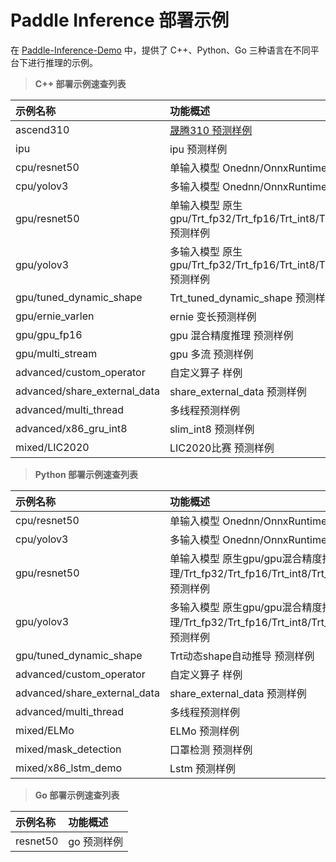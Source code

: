 # Paddle Inference 部署示例

在 [Paddle-Inference-Demo](https://github.com/PaddlePaddle/Paddle-Inference-Demo) 中，提供了 C++、Python、Go 三种语言在不同平台下进行推理的示例。


> **C++ 部署示例速查列表**

|    示例名称   |   功能概述  | 
| :---- | :---- | 
|ascend310 |[晟腾310 预测样例](../../c++/ascend310/)|
|ipu |ipu 预测样例|
|cpu/resnet50  |单输入模型 Onednn/OnnxRuntime 预测样例 |
|cpu/yolov3|多输入模型 Onednn/OnnxRuntime 预测样例|
|gpu/resnet50|单输入模型 原生gpu/Trt_fp32/Trt_fp16/Trt_int8/Trt_dynamic_shape 预测样例|
|gpu/yolov3|多输入模型 原生gpu/Trt_fp32/Trt_fp16/Trt_int8/Trt_dynamic_shape 预测样例|
|gpu/tuned_dynamic_shape|Trt_tuned_dynamic_shape 预测样例|
|gpu/ernie_varlen|ernie 变长预测样例|
|gpu/gpu_fp16|gpu 混合精度推理 预测样例|
|gpu/multi_stream|gpu 多流 预测样例|
|advanced/custom_operator|自定义算子 样例|
|advanced/share_external_data|share_external_data 预测样例|
|advanced/multi_thread|多线程预测样例|
|advanced/x86_gru_int8|slim_int8 预测样例|
|mixed/LIC2020|LIC2020比赛 预测样例|


> **Python 部署示例速查列表**

|    示例名称   |   功能概述  | 
| :---- | :---- | 
|cpu/resnet50  |单输入模型 Onednn/OnnxRuntime 预测样例 |
|cpu/yolov3|多输入模型 Onednn/OnnxRuntime 预测样例|
|gpu/resnet50|单输入模型 原生gpu/gpu混合精度推理/Trt_fp32/Trt_fp16/Trt_int8/Trt_dynamic_shape 预测样例|
|gpu/yolov3|多输入模型 原生gpu/gpu混合精度推理/Trt_fp32/Trt_fp16/Trt_int8/Trt_dynamic_shape 预测样例|
|gpu/tuned_dynamic_shape|Trt动态shape自动推导 预测样例|
|advanced/custom_operator|自定义算子 样例|
|advanced/share_external_data|share_external_data 预测样例|
|advanced/multi_thread|多线程预测样例|
|mixed/ELMo|ELMo 预测样例|
|mixed/mask_detection|口罩检测 预测样例|
|mixed/x86_lstm_demo|Lstm 预测样例|
   

> **Go 部署示例速查列表**

|    示例名称   |   功能概述  | 
| :---- | :---- | 
|resnet50|go 预测样例 |

